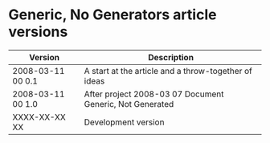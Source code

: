 ﻿Generic, No Generators article versions
=======================================

| Version            | Description                                                |
|--------------------|------------------------------------------------------------|
| 2008-03-11 00  0.1 | A start at the article and a throw-together of ideas       |
| 2008-03-11 00  1.0 | After project  2008-03 07  Document Generic, Not Generated |
| XXXX-XX-XX XX      | Development version                                        |

